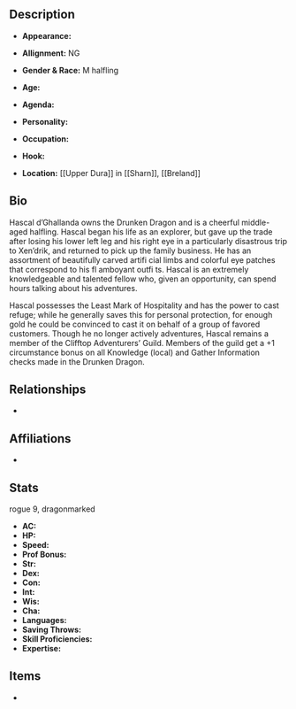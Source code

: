 ## Description
- **Appearance:** 

- **Allignment:** NG

- **Gender & Race:** M halfling

- **Age:** 

- **Agenda:** 

- **Personality:** 

- **Occupation:** 

- **Hook:** 

- **Location:** [[Upper Dura]] in [[Sharn]], [[Breland]]

## Bio
Hascal d’Ghallanda owns the Drunken Dragon and is a cheerful middle-aged halfling. Hascal began his life as an explorer, but gave up the trade after losing his lower left leg and his right eye in a particularly disastrous trip to Xen’drik, and returned to pick up the family business. He has an assortment of beautifully carved artifi cial limbs and colorful eye patches that correspond to his fl amboyant outfi ts. Hascal is an extremely knowledgeable and talented fellow who, given an opportunity, can spend hours talking about his adventures.

Hascal possesses the Least Mark of Hospitality and has the power to cast refuge; while he generally saves this for personal protection, for enough gold he could be convinced to cast it on behalf of a group of favored customers. Though he no longer actively adventures, Hascal remains a member of the Clifftop Adventurers’ Guild. Members of the guild get a +1 circumstance bonus on all Knowledge (local) and Gather Information checks made in the Drunken Dragon.

## Relationships
- 

## Affiliations
- 

## Stats
rogue 9, dragonmarked
- **AC:** 
- **HP:** 
- **Speed:** 
- **Prof Bonus:** 
- **Str:** 
- **Dex:** 
- **Con:** 
- **Int:** 
- **Wis:** 
- **Cha:** 
- **Languages:** 
- **Saving Throws:** 
- **Skill Proficiencies:** 
- **Expertise:** 


## Items
- 
